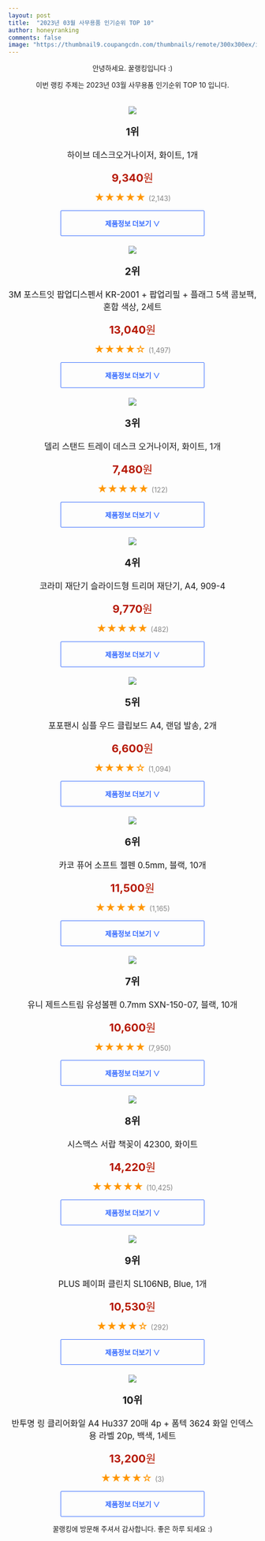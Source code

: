 ```yaml
---
layout: post
title:  "2023년 03월 사무용품 인기순위 TOP 10"
author: honeyranking
comments: false
image: "https://thumbnail9.coupangcdn.com/thumbnails/remote/300x300ex/image/retail/images/1151387270599924-a61b00ed-ba4f-4f00-b844-09592b407f5e.jpg"
---
```

<p style="text-align: center;">안녕하세요. 꿀랭킹입니다 :)</p>
<p style="text-align: center;">이번 랭킹 주제는 2023년 03월 사무용품 인기순위 TOP 10 입니다.</p><center><img src="https://thumbnail9.coupangcdn.com/thumbnails/remote/300x300ex/image/retail/images/1151387270599924-a61b00ed-ba4f-4f00-b844-09592b407f5e.jpg" style="margin-top:20px" /></center><p style="text-align: center; font-size: 20px"><b>1위</b></p><p style="text-align: center; font-size: 17px">하이브 데스크오거나이저, 화이트, 1개</p><p style="text-align: center;"><span style="color: #b61800; font-size: 22px;"><b>9,340</b>원</span></p><p style="text-align: center;"><span style="color: #ff9600; font-size: 20px;">★★★★★ </span><span style="color: #878787;">(2,143)</span></p><center><a href="https://link.coupang.com/a/SREK0"><div style="font-size: 14px; display: inline-block; padding: 15px 90px; color: #346aff; border-radius: 2px; border: 1px solid #346aff; cursor: pointer;"><b>제품정보 더보기 &or;</b></div></a></center><center><img src="https://thumbnail9.coupangcdn.com/thumbnails/remote/300x300ex/image/retail/images/523029340815026-2a203287-22d2-489d-8783-155e6def6b26.jpg" style="margin-top:20px" /></center><p style="text-align: center; font-size: 20px"><b>2위</b></p><p style="text-align: center; font-size: 17px">3M 포스트잇 팝업디스펜서 KR-2001 + 팝업리필 + 플래그 5색 콤보팩, 혼합 색상, 2세트</p><p style="text-align: center;"><span style="color: #b61800; font-size: 22px;"><b>13,040</b>원</span></p><p style="text-align: center;"><span style="color: #ff9600; font-size: 20px;">★★★★☆ </span><span style="color: #878787;">(1,497)</span></p><center><a href="https://link.coupang.com/a/SREK1"><div style="font-size: 14px; display: inline-block; padding: 15px 90px; color: #346aff; border-radius: 2px; border: 1px solid #346aff; cursor: pointer;"><b>제품정보 더보기 &or;</b></div></a></center><center><img src="https://thumbnail8.coupangcdn.com/thumbnails/remote/300x300ex/image/retail/images/4349952688843077-770e573c-a118-425b-9547-0a542ffa50ee.jpg" style="margin-top:20px" /></center><p style="text-align: center; font-size: 20px"><b>3위</b></p><p style="text-align: center; font-size: 17px">델리 스탠드 트레이 데스크 오거나이저, 화이트, 1개</p><p style="text-align: center;"><span style="color: #b61800; font-size: 22px;"><b>7,480</b>원</span></p><p style="text-align: center;"><span style="color: #ff9600; font-size: 20px;">★★★★★ </span><span style="color: #878787;">(122)</span></p><center><a href="https://link.coupang.com/a/SREK2"><div style="font-size: 14px; display: inline-block; padding: 15px 90px; color: #346aff; border-radius: 2px; border: 1px solid #346aff; cursor: pointer;"><b>제품정보 더보기 &or;</b></div></a></center><center><img src="https://thumbnail9.coupangcdn.com/thumbnails/remote/300x300ex/image/retail/images/2020/03/02/19/7/3268925e-1c5d-47e8-a494-dd49a9184254.jpg" style="margin-top:20px" /></center><p style="text-align: center; font-size: 20px"><b>4위</b></p><p style="text-align: center; font-size: 17px">코라미 재단기 슬라이드형 트리머 재단기, A4, 909-4</p><p style="text-align: center;"><span style="color: #b61800; font-size: 22px;"><b>9,770</b>원</span></p><p style="text-align: center;"><span style="color: #ff9600; font-size: 20px;">★★★★★ </span><span style="color: #878787;">(482)</span></p><center><a href="https://link.coupang.com/a/SREK3"><div style="font-size: 14px; display: inline-block; padding: 15px 90px; color: #346aff; border-radius: 2px; border: 1px solid #346aff; cursor: pointer;"><b>제품정보 더보기 &or;</b></div></a></center><center><img src="https://thumbnail8.coupangcdn.com/thumbnails/remote/300x300ex/image/retail/images/2018/10/04/12/5/7dc14faa-16d7-4234-99a2-2d4bd19b1b0a.jpg" style="margin-top:20px" /></center><p style="text-align: center; font-size: 20px"><b>5위</b></p><p style="text-align: center; font-size: 17px">포포팬시 심플 우드 클립보드 A4, 랜덤 발송, 2개</p><p style="text-align: center;"><span style="color: #b61800; font-size: 22px;"><b>6,600</b>원</span></p><p style="text-align: center;"><span style="color: #ff9600; font-size: 20px;">★★★★☆ </span><span style="color: #878787;">(1,094)</span></p><center><a href="https://link.coupang.com/a/SREK4"><div style="font-size: 14px; display: inline-block; padding: 15px 90px; color: #346aff; border-radius: 2px; border: 1px solid #346aff; cursor: pointer;"><b>제품정보 더보기 &or;</b></div></a></center><center><img src="https://thumbnail8.coupangcdn.com/thumbnails/remote/300x300ex/image/retail/images/1846403076856795-af06c22c-da08-4c2a-82e8-96632e809559.jpg" style="margin-top:20px" /></center><p style="text-align: center; font-size: 20px"><b>6위</b></p><p style="text-align: center; font-size: 17px">카코 퓨어 소프트 젤펜 0.5mm, 블랙, 10개</p><p style="text-align: center;"><span style="color: #b61800; font-size: 22px;"><b>11,500</b>원</span></p><p style="text-align: center;"><span style="color: #ff9600; font-size: 20px;">★★★★★ </span><span style="color: #878787;">(1,165)</span></p><center><a href="https://link.coupang.com/a/SREK5"><div style="font-size: 14px; display: inline-block; padding: 15px 90px; color: #346aff; border-radius: 2px; border: 1px solid #346aff; cursor: pointer;"><b>제품정보 더보기 &or;</b></div></a></center><center><img src="https://thumbnail6.coupangcdn.com/thumbnails/remote/300x300ex/image/retail/images/1924049969450392-5f7fd18d-3e94-4e0c-87b4-d8bd82a03bc7.jpg" style="margin-top:20px" /></center><p style="text-align: center; font-size: 20px"><b>7위</b></p><p style="text-align: center; font-size: 17px">유니 제트스트림 유성볼펜 0.7mm SXN-150-07, 블랙, 10개</p><p style="text-align: center;"><span style="color: #b61800; font-size: 22px;"><b>10,600</b>원</span></p><p style="text-align: center;"><span style="color: #ff9600; font-size: 20px;">★★★★★ </span><span style="color: #878787;">(7,950)</span></p><center><a href="https://link.coupang.com/a/SREK6"><div style="font-size: 14px; display: inline-block; padding: 15px 90px; color: #346aff; border-radius: 2px; border: 1px solid #346aff; cursor: pointer;"><b>제품정보 더보기 &or;</b></div></a></center><center><img src="https://thumbnail10.coupangcdn.com/thumbnails/remote/300x300ex/image/retail/images/126520145773978-63cc92a9-a3d1-4058-ad46-38b77503e434.jpg" style="margin-top:20px" /></center><p style="text-align: center; font-size: 20px"><b>8위</b></p><p style="text-align: center; font-size: 17px">시스맥스 서랍 책꽂이 42300, 화이트</p><p style="text-align: center;"><span style="color: #b61800; font-size: 22px;"><b>14,220</b>원</span></p><p style="text-align: center;"><span style="color: #ff9600; font-size: 20px;">★★★★★ </span><span style="color: #878787;">(10,425)</span></p><center><a href="https://link.coupang.com/a/SREK7"><div style="font-size: 14px; display: inline-block; padding: 15px 90px; color: #346aff; border-radius: 2px; border: 1px solid #346aff; cursor: pointer;"><b>제품정보 더보기 &or;</b></div></a></center><center><img src="https://thumbnail9.coupangcdn.com/thumbnails/remote/300x300ex/image/retail/images/2017/11/21/11/7/a7542e4d-35d6-4799-81dd-5a7b8870bb1c.jpg" style="margin-top:20px" /></center><p style="text-align: center; font-size: 20px"><b>9위</b></p><p style="text-align: center; font-size: 17px">PLUS 페이퍼 클린치 SL106NB, Blue, 1개</p><p style="text-align: center;"><span style="color: #b61800; font-size: 22px;"><b>10,530</b>원</span></p><p style="text-align: center;"><span style="color: #ff9600; font-size: 20px;">★★★★☆ </span><span style="color: #878787;">(292)</span></p><center><a href="https://link.coupang.com/a/SREK8"><div style="font-size: 14px; display: inline-block; padding: 15px 90px; color: #346aff; border-radius: 2px; border: 1px solid #346aff; cursor: pointer;"><b>제품정보 더보기 &or;</b></div></a></center><center><img src="https://thumbnail7.coupangcdn.com/thumbnails/remote/300x300ex/image/rs_quotation_api/bzygcffi/953783bfedba447ebc242715d817e3ac.jpg" style="margin-top:20px" /></center><p style="text-align: center; font-size: 20px"><b>10위</b></p><p style="text-align: center; font-size: 17px">반투명 링 클리어화일 A4 Hu337 20매 4p + 폼텍 3624 화일 인덱스용 라벨 20p, 백색, 1세트</p><p style="text-align: center;"><span style="color: #b61800; font-size: 22px;"><b>13,200</b>원</span></p><p style="text-align: center;"><span style="color: #ff9600; font-size: 20px;">★★★★☆ </span><span style="color: #878787;">(3)</span></p><center><a href="https://link.coupang.com/a/SREK9"><div style="font-size: 14px; display: inline-block; padding: 15px 90px; color: #346aff; border-radius: 2px; border: 1px solid #346aff; cursor: pointer;"><b>제품정보 더보기 &or;</b></div></a></center><p style="text-align: center;">꿀랭킹에 방문해 주셔서 감사합니다. 좋은 하루 되세요 :)</p>